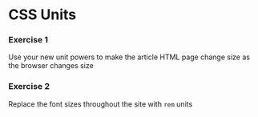# CSS Units

### Exercise 1

Use your new unit powers to make the article HTML page change size as the browser changes size

### Exercise 2

Replace the font sizes throughout the site with `rem` units